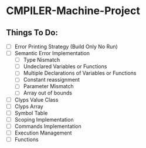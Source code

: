 # CMPILER-Machine-Project

Things To Do:
-----
- [ ] Error Printing Strategy (Build Only No Run)
- [ ] Semantic Error Implementation
  - [ ] Type Nismatch
  - [ ] Undeclared Variables or Functions
  - [ ] Multiple Declarations of Variables or Functions 
  - [ ] Constant reassignment
  - [ ] Parameter Mismatch
  - [ ] Array out of bounds
- [ ] Clyps Value Class
- [ ] Clyps Array
- [ ] Symbol Table
- [ ] Scoping Implementation
- [ ] Commands Implementation
- [ ] Execution Management
- [ ] Functions
